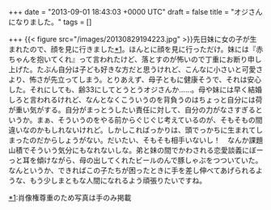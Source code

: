 
+++
date = "2013-09-01 18:43:03 +0000 UTC"
draft = false
title = "オジさんになりました。"
tags = []

+++
{{< figure src="/images/20130829194223.jpg"  >}}先日妹に女の子が生まれたので、顔を見に行きました<a href="#f1" name="fn1" title="肖像権尊重のため写真は手のみ掲載">*1</a>。ほんとに顔を見に行っただけ。妹には『赤ちゃんを抱いてくれ』って言われたけど、落とすのが怖いので丁重にお断り申し上げた。たぶん自分は子ども好きな方だと思うけれど、こんなに小さいと可愛さより、怖さが先立ってしまう。とりあえず、母子ともに健康そうで、それは安心した。それにしても、齢33にしてとうとうオジさんか……。母や妹には早く結婚しろと言われるけれど、なんとなくこういうのを背負うのはちょっと自分には荷が重い気がする。自分がまっとうしたい責任に対して、自分の力がなさすぎるというか。まぁ、そういうのをやる前からぐじぐじ考えているのが、そもそもの間違いなのかもしれないけれど。しかしこればっかりは、頭でっかちに生まれてしまったのだからしょうがない。だいたい、そもそも相手いないし！　なんか課題山積でそういう気分にもなれないしな。弟と妹の間でかわされる恋愛談義にぼーっと耳を傾けながら、母の出してくれたビールのんで豚しゃぶをつついていた。なんというか、できればこの子たちが困ったときに手を差し伸べてあげられるような、もう少しまともな人間になれるよう頑張りたいですね。
<div class="footnote">
<a href="#fn1" name="f1" class="footnote-number">*1</a><span class="footnote-delimiter">:</span><span class="footnote-text">肖像権尊重のため写真は手のみ掲載</span>
</div>

